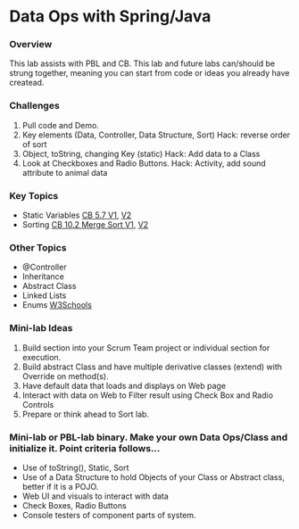 # Data Ops with Spring/Java

### Overview
This lab assists with PBL and CB.  This lab and future labs can/should be strung together, meaning you can start from code or ideas you already have createad.

### Challenges
1. Pull code and Demo.
2. Key elements (Data, Controller, Data Structure, Sort)
   Hack: reverse order of sort
3. Object, toString, changing Key (static)
   Hack: Add data to a Class
4. Look at Checkboxes and Radio Buttons.
   Hack: Activity, add sound attribute to animal data

### Key Topics
* Static Variables [CB 5.7 V1](https://apclassroom.collegeboard.org/8/home?apd=2gde84qri5&unit=5), [V2](https://apclassroom.collegeboard.org/8/home?apd=2gde84qri5&unit=5)
* Sorting [CB 10.2 Merge Sort V1](https://apclassroom.collegeboard.org/8/home?apd=14ybgme7em&unit=10), [V2](https://apclassroom.collegeboard.org/8/home?apd=yrqb7lfza1&unit=10)
### Other Topics
* @Controller
* Inheritance
* Abstract Class
* Linked Lists
* Enums [W3Schools](https://www.w3schools.com/java/java_enums.asp)


### Mini-lab Ideas
1. Build  section into your Scrum Team project or individual section for execution.
2. Build abstract Class and have multiple derivative classes (extend) with Override on method(s).
3. Have default data that loads and displays on Web page
4. Interact with data on Web to Filter result using Check Box and Radio Controls
5. Prepare or think ahead to Sort lab.


### Mini-lab or PBL-lab binary.  Make your own Data Ops/Class and initialize it. Point criteria follows...
* Use of toString(), Static, Sort
* Use of a Data Structure to hold Objects of your Class or Abstract class, better if it is a POJO.
* Web UI and visuals to interact with data
* Check Boxes, Radio Buttons
* Console testers of component parts of system.

